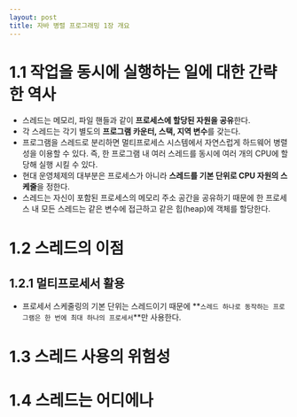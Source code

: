 ```yaml
---
layout: post
title: 자바 병렬 프로그래밍 1장 개요
---
```


# 1.1 작업을 동시에 실행하는 일에 대한 간략한 역사

* 스레드는 메모리, 파일 핸들과 같이 **프로세스에 할당된 자원을 공유**한다.
* 각 스레드는 각기 별도의 **프로그램 카운터, 스택, 지역 변수**를 갖는다.
* 프로그램을 스레드로 분리하면 멀티프로세스 시스템에서 자연스럽게 하드웨어 병렬성을 이용할 수 있다.
즉, 한 프로그램 내 여러 스레드를 동시에 여러 개의 CPU에 할당해 실행 시킬 수 있다.
* 현대 운영체제의 대부분은 프로세스가 아니라 **스레드를 기본 단위로 CPU 자원의 스케줄**을 정한다.
* 스레드는 자신이 포함된 프로세스의 메모리 주소 공간을 공유하기 때문에 한 프로세스 내 모든 스레드는 같은 변수에 접근하고 같은 힙(heap)에 객체를 할당한다.

# 1.2 스레드의 이점

## 1.2.1 멀티프로세서 활용

* 프로세서 스케줄링의 기본 단위는 스레드이기 때문에 **`스레드 하나로 동작하는 프로그램은 한 번에 최대 하나의 프로세서`**만 사용한다.

# 1.3 스레드 사용의 위험성

# 1.4 스레드는 어디에나
